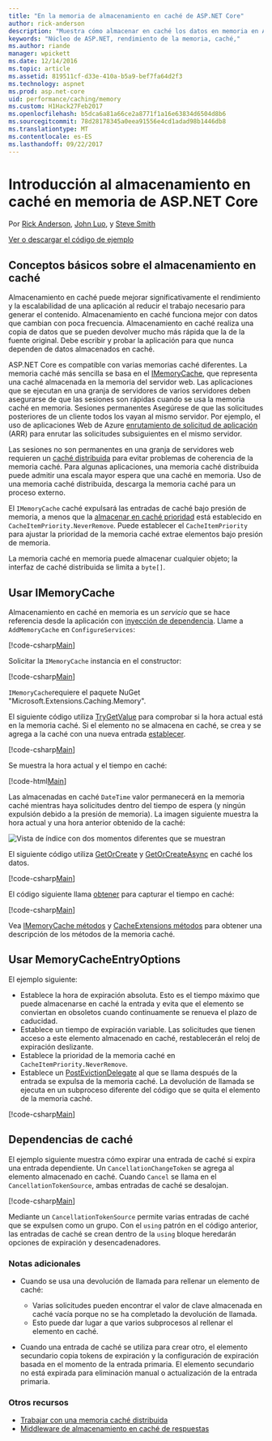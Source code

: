 ```yaml
---
title: "En la memoria de almacenamiento en caché de ASP.NET Core"
author: rick-anderson
description: "Muestra cómo almacenar en caché los datos en memoria en ASP.NET Core."
keywords: "Núcleo de ASP.NET, rendimiento de la memoria, caché,"
ms.author: riande
manager: wpickett
ms.date: 12/14/2016
ms.topic: article
ms.assetid: 819511cf-d33e-410a-b5a9-bef7fa64d2f3
ms.technology: aspnet
ms.prod: asp.net-core
uid: performance/caching/memory
ms.custom: H1Hack27Feb2017
ms.openlocfilehash: b5dca6a81a66ce2a8771f1a16e63834d6504d8b6
ms.sourcegitcommit: 78d28178345a0eea91556e4cd1adad98b1446db8
ms.translationtype: MT
ms.contentlocale: es-ES
ms.lasthandoff: 09/22/2017
---
```

# <a name="introduction-to-in-memory-caching-in-aspnet-core"></a>Introducción al almacenamiento en caché en memoria de ASP.NET Core

Por [Rick Anderson](https://twitter.com/RickAndMSFT), [John Luo](https://github.com/JunTaoLuo), y [Steve Smith](https://ardalis.com/)

[Ver o descargar el código de ejemplo](https://github.com/aspnet/Docs/tree/master/aspnetcore/performance/caching/memory/sample)

## <a name="caching-basics"></a>Conceptos básicos sobre el almacenamiento en caché

Almacenamiento en caché puede mejorar significativamente el rendimiento y la escalabilidad de una aplicación al reducir el trabajo necesario para generar el contenido. Almacenamiento en caché funciona mejor con datos que cambian con poca frecuencia. Almacenamiento en caché realiza una copia de datos que se pueden devolver mucho más rápida que la de la fuente original. Debe escribir y probar la aplicación para que nunca dependen de datos almacenados en caché.

ASP.NET Core es compatible con varias memorias caché diferentes. La memoria caché más sencilla se basa en el [IMemoryCache](https://docs.microsoft.com/aspnet/core/api/microsoft.extensions.caching.memory.imemorycache), que representa una caché almacenada en la memoria del servidor web. Las aplicaciones que se ejecutan en una granja de servidores de varios servidores deben asegurarse de que las sesiones son rápidas cuando se usa la memoria caché en memoria. Sesiones permanentes Asegúrese de que las solicitudes posteriores de un cliente todos los vayan al mismo servidor. Por ejemplo, el uso de aplicaciones Web de Azure [enrutamiento de solicitud de aplicación](https://www.iis.net/learn/extensions/planning-for-arr) (ARR) para enrutar las solicitudes subsiguientes en el mismo servidor.

Las sesiones no son permanentes en una granja de servidores web requieren un [caché distribuida](distributed.md) para evitar problemas de coherencia de la memoria caché. Para algunas aplicaciones, una memoria caché distribuida puede admitir una escala mayor espera que una caché en memoria. Uso de una memoria caché distribuida, descarga la memoria caché para un proceso externo. 

El `IMemoryCache` caché expulsará las entradas de caché bajo presión de memoria, a menos que la [almacenar en caché prioridad](https://docs.microsoft.com/aspnet/core/api/microsoft.extensions.caching.memory.cacheitempriority) está establecido en `CacheItemPriority.NeverRemove`. Puede establecer el `CacheItemPriority` para ajustar la prioridad de la memoria caché extrae elementos bajo presión de memoria.

La memoria caché en memoria puede almacenar cualquier objeto; la interfaz de caché distribuida se limita a `byte[]`.

## <a name="using-imemorycache"></a>Usar IMemoryCache

Almacenamiento en caché en memoria es un *servicio* que se hace referencia desde la aplicación con [inyección de dependencia](../../fundamentals/dependency-injection.md). Llame a `AddMemoryCache` en `ConfigureServices`:

[!code-csharp[Main](memory/sample/WebCache/Startup.cs?highlight=8)] 

Solicitar la `IMemoryCache` instancia en el constructor:

[!code-csharp[Main](memory/sample/WebCache/Controllers/HomeController.cs?name=snippet_ctor&highlight=3,5-)] 

`IMemoryCache`requiere el paquete NuGet "Microsoft.Extensions.Caching.Memory".

El siguiente código utiliza [TryGetValue](https://docs.microsoft.com/aspnet/core/api/microsoft.extensions.caching.memory.imemorycache#Microsoft_Extensions_Caching_Memory_IMemoryCache_TryGetValue_System_Object_System_Object__) para comprobar si la hora actual está en la memoria caché. Si el elemento no se almacena en caché, se crea y se agrega a la caché con una nueva entrada [establecer](https://docs.microsoft.com/aspnet/core/api/microsoft.extensions.caching.memory.cacheextensions#Microsoft_Extensions_Caching_Memory_CacheExtensions_Set__1_Microsoft_Extensions_Caching_Memory_IMemoryCache_System_Object___0_).

[!code-csharp[Main](memory/sample/WebCache/Controllers/HomeController.cs?name=snippet1)]

Se muestra la hora actual y el tiempo en caché:

[!code-html[Main](memory/sample/WebCache/Views/Home/Cache.cshtml)]

Las almacenadas en caché `DateTime` valor permanecerá en la memoria caché mientras haya solicitudes dentro del tiempo de espera (y ningún expulsión debido a la presión de memoria). La imagen siguiente muestra la hora actual y una hora anterior obtenido de la caché:

![Vista de índice con dos momentos diferentes que se muestran](memory/_static/time.png)

El siguiente código utiliza [GetOrCreate](https://docs.microsoft.com/aspnet/core/api/microsoft.extensions.caching.memory.cacheextensions#Microsoft_Extensions_Caching_Memory_CacheExtensions_GetOrCreate__1_Microsoft_Extensions_Caching_Memory_IMemoryCache_System_Object_System_Func_Microsoft_Extensions_Caching_Memory_ICacheEntry___0__) y [GetOrCreateAsync](https://docs.microsoft.com/aspnet/core/api/microsoft.extensions.caching.memory.cacheextensions#Microsoft_Extensions_Caching_Memory_CacheExtensions_GetOrCreateAsync__1_Microsoft_Extensions_Caching_Memory_IMemoryCache_System_Object_System_Func_Microsoft_Extensions_Caching_Memory_ICacheEntry_System_Threading_Tasks_Task___0___) en caché los datos. 

[!code-csharp[Main](memory/sample/WebCache/Controllers/HomeController.cs?name=snippet2&highlight=3-7,14-19)]

El código siguiente llama [obtener](https://docs.microsoft.com/aspnet/core/api/microsoft.extensions.caching.memory.cacheextensions#Microsoft_Extensions_Caching_Memory_CacheExtensions_Get__1_Microsoft_Extensions_Caching_Memory_IMemoryCache_System_Object_) para capturar el tiempo en caché:

[!code-csharp[Main](memory/sample/WebCache/Controllers/HomeController.cs?name=snippet_gct)]

Vea [IMemoryCache métodos](https://docs.microsoft.com/aspnet/core/api/microsoft.extensions.caching.memory.imemorycache) y [CacheExtensions métodos](https://docs.microsoft.com/aspnet/core/api/microsoft.extensions.caching.memory.cacheextensions) para obtener una descripción de los métodos de la memoria caché.

## <a name="using-memorycacheentryoptions"></a>Usar MemoryCacheEntryOptions

El ejemplo siguiente:

- Establece la hora de expiración absoluta. Esto es el tiempo máximo que puede almacenarse en caché la entrada y evita que el elemento se conviertan en obsoletos cuando continuamente se renueva el plazo de caducidad.
- Establece un tiempo de expiración variable. Las solicitudes que tienen acceso a este elemento almacenado en caché, restablecerán el reloj de expiración deslizante.
- Establece la prioridad de la memoria caché en `CacheItemPriority.NeverRemove`. 
- Establece un [PostEvictionDelegate](https://docs.microsoft.com/aspnet/core/api/microsoft.extensions.caching.memory.postevictiondelegate) al que se llama después de la entrada se expulsa de la memoria caché. La devolución de llamada se ejecuta en un subproceso diferente del código que se quita el elemento de la memoria caché.

[!code-csharp[Main](memory/sample/WebCache/Controllers/HomeController.cs?name=snippet_et&highlight=14-20)]

## <a name="cache-dependencies"></a>Dependencias de caché

El ejemplo siguiente muestra cómo expirar una entrada de caché si expira una entrada dependiente. Un `CancellationChangeToken` se agrega al elemento almacenado en caché. Cuando `Cancel` se llama en el `CancellationTokenSource`, ambas entradas de caché se desalojan. 

[!code-csharp[Main](memory/sample/WebCache/Controllers/HomeController.cs?name=snippet_ed)]

Mediante un `CancellationTokenSource` permite varias entradas de caché que se expulsen como un grupo. Con el `using` patrón en el código anterior, las entradas de caché se crean dentro de la `using` bloque heredarán opciones de expiración y desencadenadores.

### <a name="additional-notes"></a>Notas adicionales

- Cuando se usa una devolución de llamada para rellenar un elemento de caché:

  - Varias solicitudes pueden encontrar el valor de clave almacenada en caché vacía porque no se ha completado la devolución de llamada. 
  - Esto puede dar lugar a que varios subprocesos al rellenar el elemento en caché.

- Cuando una entrada de caché se utiliza para crear otro, el elemento secundario copia tokens de expiración y la configuración de expiración basada en el momento de la entrada primaria. El elemento secundario no está expirada para eliminación manual o actualización de la entrada primaria.

### <a name="other-resources"></a>Otros recursos

* [Trabajar con una memoria caché distribuida](distributed.md)
* [Middleware de almacenamiento en caché de respuestas](middleware.md)
